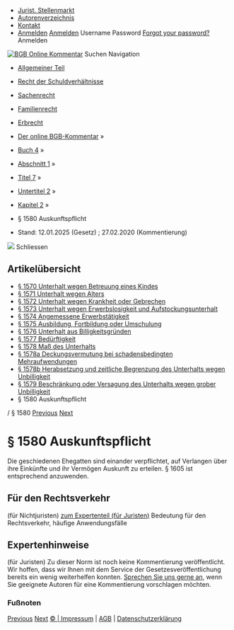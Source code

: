   * [Jurist. Stellenmarkt](https://bgb.kommentar.de/Buch-4/Abschnitt-1/Titel-7/Untertitel-2/Kapitel-2/</job-board> "Jurist. Stellenmarkt")
  * [Autorenverzeichnis](https://bgb.kommentar.de/Buch-4/Abschnitt-1/Titel-7/Untertitel-2/Kapitel-2/</Autorenverzeichnis> "Autorenverzeichnis")
  * [Kontakt](https://bgb.kommentar.de/Buch-4/Abschnitt-1/Titel-7/Untertitel-2/Kapitel-2/</Kontakt>)
  * [Anmelden](https://bgb.kommentar.de/Buch-4/Abschnitt-1/Titel-7/Untertitel-2/Kapitel-2/<#login> "show login form") [Anmelden](https://bgb.kommentar.de/Buch-4/Abschnitt-1/Titel-7/Untertitel-2/Kapitel-2/<#> "hide login form") Username Password
[Forgot your password?](https://bgb.kommentar.de/Buch-4/Abschnitt-1/Titel-7/Untertitel-2/Kapitel-2/</user/forgotpassword>) Anmelden 


[![BGB Online Kommentar](https://bgb.kommentar.de/extension/bgb/design/bgb/images/logo.png)](https://bgb.kommentar.de/Buch-4/Abschnitt-1/Titel-7/Untertitel-2/Kapitel-2/</> "BGB Online Kommentar")
Suchen
Navigation
  * [Allgemeiner Teil](https://bgb.kommentar.de/Buch-4/Abschnitt-1/Titel-7/Untertitel-2/Kapitel-2/</Buch-1>)
  * [Recht der Schuldverhältnisse](https://bgb.kommentar.de/Buch-4/Abschnitt-1/Titel-7/Untertitel-2/Kapitel-2/</Buch-2>)
  * [Sachenrecht](https://bgb.kommentar.de/Buch-4/Abschnitt-1/Titel-7/Untertitel-2/Kapitel-2/</Buch-3>)
  * [Familienrecht](https://bgb.kommentar.de/Buch-4/Abschnitt-1/Titel-7/Untertitel-2/Kapitel-2/</Buch-4>)
  * [Erbrecht](https://bgb.kommentar.de/Buch-4/Abschnitt-1/Titel-7/Untertitel-2/Kapitel-2/</Buch-5>)


  * [Der online BGB-Kommentar](https://bgb.kommentar.de/Buch-4/Abschnitt-1/Titel-7/Untertitel-2/Kapitel-2/</>) »
  * [Buch 4](https://bgb.kommentar.de/Buch-4/Abschnitt-1/Titel-7/Untertitel-2/Kapitel-2/</Buch-4>) »
  * [Abschnitt 1](https://bgb.kommentar.de/Buch-4/Abschnitt-1/Titel-7/Untertitel-2/Kapitel-2/</Buch-4/Abschnitt-1>) »
  * [Titel 7](https://bgb.kommentar.de/Buch-4/Abschnitt-1/Titel-7/Untertitel-2/Kapitel-2/</Buch-4/Abschnitt-1/Titel-7>) »
  * [Untertitel 2](https://bgb.kommentar.de/Buch-4/Abschnitt-1/Titel-7/Untertitel-2/Kapitel-2/</Buch-4/Abschnitt-1/Titel-7/Untertitel-2>) »
  * [Kapitel 2](https://bgb.kommentar.de/Buch-4/Abschnitt-1/Titel-7/Untertitel-2/Kapitel-2/</Buch-4/Abschnitt-1/Titel-7/Untertitel-2/Kapitel-2>) »
  * § 1580 Auskunftspflicht 
  * Stand: 12.01.2025 (Gesetz) ; 27.02.2020 (Kommentierung) 


![](https://vg01.met.vgwort.de/na/1c9909529ead4f509072c06d9081a7d5)
Schliessen 
## Artikelübersicht
  * [ § 1570 Unterhalt wegen Betreuung eines Kindes ](https://bgb.kommentar.de/Buch-4/Abschnitt-1/Titel-7/Untertitel-2/Kapitel-2/</Buch-4/Abschnitt-1/Titel-7/Untertitel-2/Kapitel-2/Unterhalt-wegen-Betreuung-eines-Kindes>)
  * [ § 1571 Unterhalt wegen Alters ](https://bgb.kommentar.de/Buch-4/Abschnitt-1/Titel-7/Untertitel-2/Kapitel-2/</Buch-4/Abschnitt-1/Titel-7/Untertitel-2/Kapitel-2/Unterhalt-wegen-Alters>)
  * [ § 1572 Unterhalt wegen Krankheit oder Gebrechen ](https://bgb.kommentar.de/Buch-4/Abschnitt-1/Titel-7/Untertitel-2/Kapitel-2/</Buch-4/Abschnitt-1/Titel-7/Untertitel-2/Kapitel-2/Unterhalt-wegen-Krankheit-oder-Gebrechen>)
  * [ § 1573 Unterhalt wegen Erwerbslosigkeit und Aufstockungsunterhalt ](https://bgb.kommentar.de/Buch-4/Abschnitt-1/Titel-7/Untertitel-2/Kapitel-2/</Buch-4/Abschnitt-1/Titel-7/Untertitel-2/Kapitel-2/Unterhalt-wegen-Erwerbslosigkeit-und-Aufstockungsunterhalt>)
  * [ § 1574 Angemessene Erwerbstätigkeit ](https://bgb.kommentar.de/Buch-4/Abschnitt-1/Titel-7/Untertitel-2/Kapitel-2/</Buch-4/Abschnitt-1/Titel-7/Untertitel-2/Kapitel-2/Angemessene-Erwerbstaetigkeit>)
  * [ § 1575 Ausbildung, Fortbildung oder Umschulung ](https://bgb.kommentar.de/Buch-4/Abschnitt-1/Titel-7/Untertitel-2/Kapitel-2/</Buch-4/Abschnitt-1/Titel-7/Untertitel-2/Kapitel-2/Ausbildung-Fortbildung-oder-Umschulung>)
  * [ § 1576 Unterhalt aus Billigkeitsgründen ](https://bgb.kommentar.de/Buch-4/Abschnitt-1/Titel-7/Untertitel-2/Kapitel-2/</Buch-4/Abschnitt-1/Titel-7/Untertitel-2/Kapitel-2/Unterhalt-aus-Billigkeitsgruenden>)
  * [ § 1577 Bedürftigkeit ](https://bgb.kommentar.de/Buch-4/Abschnitt-1/Titel-7/Untertitel-2/Kapitel-2/</Buch-4/Abschnitt-1/Titel-7/Untertitel-2/Kapitel-2/Beduerftigkeit>)
  * [ § 1578 Maß des Unterhalts ](https://bgb.kommentar.de/Buch-4/Abschnitt-1/Titel-7/Untertitel-2/Kapitel-2/</Buch-4/Abschnitt-1/Titel-7/Untertitel-2/Kapitel-2/Mass-des-Unterhalts>)
  * [ § 1578a Deckungsvermutung bei schadensbedingten Mehraufwendungen ](https://bgb.kommentar.de/Buch-4/Abschnitt-1/Titel-7/Untertitel-2/Kapitel-2/</Buch-4/Abschnitt-1/Titel-7/Untertitel-2/Kapitel-2/Deckungsvermutung-bei-schadensbedingten-Mehraufwendungen>)
  * [ § 1578b Herabsetzung und zeitliche Begrenzung des Unterhalts wegen Unbilligkeit ](https://bgb.kommentar.de/Buch-4/Abschnitt-1/Titel-7/Untertitel-2/Kapitel-2/</Buch-4/Abschnitt-1/Titel-7/Untertitel-2/Kapitel-2/Herabsetzung-und-zeitliche-Begrenzung-des-Unterhalts-wegen-Unbilligkeit>)
  * [ § 1579 Beschränkung oder Versagung des Unterhalts wegen grober Unbilligkeit ](https://bgb.kommentar.de/Buch-4/Abschnitt-1/Titel-7/Untertitel-2/Kapitel-2/</Buch-4/Abschnitt-1/Titel-7/Untertitel-2/Kapitel-2/Beschraenkung-oder-Versagung-des-Unterhalts-wegen-grober-Unbilligkeit>)
  * § 1580 Auskunftspflicht 


/ § 1580 
[Previous](https://bgb.kommentar.de/Buch-4/Abschnitt-1/Titel-7/Untertitel-2/Kapitel-2/</Buch-4/Abschnitt-1/Titel-7/Untertitel-2/Kapitel-2/Beschraenkung-oder-Versagung-des-Unterhalts-wegen-grober-Unbilligkeit> "§ 1579 Beschränkung oder Versagung des Unterhalts wegen grober Unbilligkeit") [Next](https://bgb.kommentar.de/Buch-4/Abschnitt-1/Titel-7/Untertitel-2/Kapitel-2/</Buch-4/Abschnitt-1/Titel-7/Untertitel-2/Kapitel-3/Leistungsfaehigkeit> "§ 1581 Leistungsfähigkeit")
# § 1580 Auskunftspflicht
Die geschiedenen Ehegatten sind einander verpflichtet, auf Verlangen über ihre Einkünfte und ihr Vermögen Auskunft zu erteilen. § 1605 ist entsprechend anzuwenden.
## Für den Rechtsverkehr 
(für Nichtjuristen)
[zum Expertenteil (für Juristen)](https://bgb.kommentar.de/Buch-4/Abschnitt-1/Titel-7/Untertitel-2/Kapitel-2/<#expertenhinweise>)
Bedeutung für den Rechtsverkehr, häufige Anwendungsfälle
## Expertenhinweise
(für Juristen)
Zu dieser Norm ist noch keine Kommentierung veröffentlicht. Wir hoffen, dass wir Ihnen mit dem Service der Gesetzesveröffentlichung bereits ein wenig weiterhelfen konnten. [Sprechen Sie uns gerne an](https://bgb.kommentar.de/Buch-4/Abschnitt-1/Titel-7/Untertitel-2/Kapitel-2/</Kontakt>), wenn Sie geeignete Autoren für eine Kommentierung vorschlagen möchten. 
### Fußnoten
[Previous](https://bgb.kommentar.de/Buch-4/Abschnitt-1/Titel-7/Untertitel-2/Kapitel-2/</Buch-4/Abschnitt-1/Titel-7/Untertitel-2/Kapitel-2/Beschraenkung-oder-Versagung-des-Unterhalts-wegen-grober-Unbilligkeit> "§ 1579 Beschränkung oder Versagung des Unterhalts wegen grober Unbilligkeit") [Next](https://bgb.kommentar.de/Buch-4/Abschnitt-1/Titel-7/Untertitel-2/Kapitel-2/</Buch-4/Abschnitt-1/Titel-7/Untertitel-2/Kapitel-3/Leistungsfaehigkeit> "§ 1581 Leistungsfähigkeit")
[© | Impressum](https://bgb.kommentar.de/Buch-4/Abschnitt-1/Titel-7/Untertitel-2/Kapitel-2/</Kontakt>) | [AGB](https://bgb.kommentar.de/Buch-4/Abschnitt-1/Titel-7/Untertitel-2/Kapitel-2/</AGB>) | [Datenschutzerklärung](https://bgb.kommentar.de/Buch-4/Abschnitt-1/Titel-7/Untertitel-2/Kapitel-2/</Datenschutzerklaerung-fuer-Leser>)
